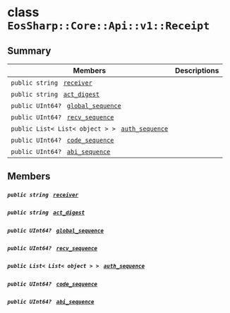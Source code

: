 # class `EosSharp::Core::Api::v1::Receipt` 

## Summary

 Members                                | Descriptions                                
----------------------------------------|---------------------------------------------
`public string ` [`receiver`](#class_eos_sharp_1_1_core_1_1_api_1_1v1_1_1_receipt_1adee3395b822b8b58f16dc8f56f84812a) | 
`public string ` [`act_digest`](#class_eos_sharp_1_1_core_1_1_api_1_1v1_1_1_receipt_1a10feec55c091e42a777149d36006fd1c) | 
`public UInt64? ` [`global_sequence`](#class_eos_sharp_1_1_core_1_1_api_1_1v1_1_1_receipt_1af00d16726a8c35bab8c3061c1cb48683) | 
`public UInt64? ` [`recv_sequence`](#class_eos_sharp_1_1_core_1_1_api_1_1v1_1_1_receipt_1a4906cd85a8be9392dcb25330d506a992) | 
`public List< List< object > > ` [`auth_sequence`](#class_eos_sharp_1_1_core_1_1_api_1_1v1_1_1_receipt_1a30be2f0f519cc7fe19d8023e99e4ee23) | 
`public UInt64? ` [`code_sequence`](#class_eos_sharp_1_1_core_1_1_api_1_1v1_1_1_receipt_1aa0a1414f1bd70da7236ba1db2e509c00) | 
`public UInt64? ` [`abi_sequence`](#class_eos_sharp_1_1_core_1_1_api_1_1v1_1_1_receipt_1a621a91f30b5d320b282136e2e8ffdb33) | 

## Members

##### `public string ` [`receiver`](#class_eos_sharp_1_1_core_1_1_api_1_1v1_1_1_receipt_1adee3395b822b8b58f16dc8f56f84812a) 

##### `public string ` [`act_digest`](#class_eos_sharp_1_1_core_1_1_api_1_1v1_1_1_receipt_1a10feec55c091e42a777149d36006fd1c) 

##### `public UInt64? ` [`global_sequence`](#class_eos_sharp_1_1_core_1_1_api_1_1v1_1_1_receipt_1af00d16726a8c35bab8c3061c1cb48683) 

##### `public UInt64? ` [`recv_sequence`](#class_eos_sharp_1_1_core_1_1_api_1_1v1_1_1_receipt_1a4906cd85a8be9392dcb25330d506a992) 

##### `public List< List< object > > ` [`auth_sequence`](#class_eos_sharp_1_1_core_1_1_api_1_1v1_1_1_receipt_1a30be2f0f519cc7fe19d8023e99e4ee23) 

##### `public UInt64? ` [`code_sequence`](#class_eos_sharp_1_1_core_1_1_api_1_1v1_1_1_receipt_1aa0a1414f1bd70da7236ba1db2e509c00) 

##### `public UInt64? ` [`abi_sequence`](#class_eos_sharp_1_1_core_1_1_api_1_1v1_1_1_receipt_1a621a91f30b5d320b282136e2e8ffdb33) 


